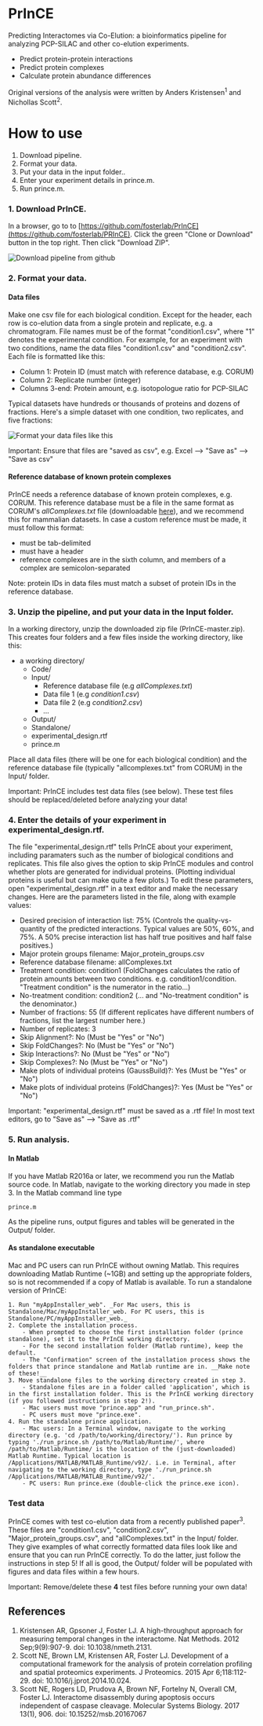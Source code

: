 # PrInCE

Predicting Interactomes via Co-Elution: a bioinformatics pipeline for analyzing PCP-SILAC and other co-elution experiments.

* Predict protein-protein interactions
* Predict protein complexes
* Calculate protein abundance differences

Original versions of the analysis were written by Anders Kristensen<sup>1</sup> and Nichollas Scott<sup>2</sup>.


# How to use

1. Download pipeline.
2. Format your data.
3. Put your data in the input folder..
4. Enter your experiment details in prince.m.
5. Run prince.m.


### 1. Download PrInCE.

In a browser, go to to [https://github.com/fosterlab/PrInCE](https://github.com/fosterlab/PRInCE). Click the green "Clone or Download" button in the top right. Then click "Download ZIP".

![Download pipeline from github](/ReadmeFigures/01download.jpg?raw=true)

### 2. Format your data.

#### Data files
Make one csv file for each biological condition. Except for the header, each row is co-elution data from a single protein and replicate, e.g. a chromatogram. File names must be of the format "condition1.csv", where "1" denotes the experimental condition. For example, for an experiment with two conditions, name the data files "condition1.csv" and "condition2.csv". Each file is formatted like this:

* Column 1: Protein ID (must match with reference database, e.g. CORUM)
* Column 2: Replicate number (integer)
* Columns 3-end: Protein amount, e.g. isotopologue ratio for PCP-SILAC

Typical datasets have hundreds or thousands of proteins and dozens of fractions. Here's a simple dataset with one condition, two replicates, and five fractions:

![Format your data files like this](/ReadmeFigures/examplefile1.jpg?raw=true)

Important: Ensure that files are "saved as csv", e.g. Excel --> "Save as" --> "Save as csv"

#### Reference database of known protein complexes
PrInCE needs a reference database of known protein complexes, e.g. CORUM. This reference database must be a file in the same format as CORUM's *allComplexes.txt* file (downloadable [here](http://mips.helmholtz-muenchen.de/corum/#download)), and we recommend this for mammalian datasets. In case a custom reference must be made, it must follow this format:

* must be tab-delimited
* must have a header
* reference complexes are in the sixth column, and members of a complex are semicolon-separated

Note: protein IDs in data files must match a subset of protein IDs in the reference database.

### 3. Unzip the pipeline, and put your data in the Input folder.

In a working directory, unzip the downloaded zip file (PrInCE-master.zip). This creates four folders and a few files inside the working directory, like this:

  * a working directory/
    * Code/
    * Input/
      * Reference database file (e.g *allComplexes.txt*)
      * Data file 1 (e.g *condition1.csv*)
      * Data file 2 (e.g *condition2.csv*)
      * ...
    * Output/
    * Standalone/
    * experimental_design.rtf
    * prince.m

Place all data files (there will be one for each biological condition) and the reference database file (typically "allcomplexes.txt" from CORUM) in the Input/ folder.

Important: PrInCE includes test data files (see below). These test files should be replaced/deleted before analyzing your data!

### 4. Enter the details of your experiment in experimental_design.rtf.

The file "experimental_design.rtf" tells PrInCE about your experiment, including paramaters such as the number of biological conditions and replicates. This file also gives the option to skip PrInCE modules and control whether plots are generated for individual proteins. (Plotting individual proteins is useful but can make quite a few plots.) To edit these parameters, open "experimental_design.rtf" in a text editor and make the necessary changes. Here are the parameters listed in the file, along with example values:

  * Desired precision of interaction list: 75% (Controls the quality-vs-quantity of the predicted interactions. Typical values are 50%, 60%, and 75%. A 50% precise interaction list has half true positives and half false positives.)
  * Major protein groups filename: Major_protein_groups.csv
  * Reference database filename: allComplexes.txt
  * Treatment condition: condition1 (FoldChanges calculates the ratio of protein amounts between two conditions. e.g. condition1/condition. "Treatment condition" is the numerator in the ratio...)
  * No-treatment condition: condition2 (... and "No-treatment condition" is the denominator.)
  * Number of fractions: 55 (If different replicates have different numbers of fractions, list the largest number here.)
  * Number of replicates: 3
  * Skip Alignment?: No (Must be "Yes" or "No")
  * Skip FoldChanges?: No (Must be "Yes" or "No")
  * Skip Interactions?: No (Must be "Yes" or "No")
  * Skip Complexes?: No (Must be "Yes" or "No")
  * Make plots of individual proteins (GaussBuild)?: Yes (Must be "Yes" or "No")
  * Make plots of individual proteins (FoldChanges)?: Yes (Must be "Yes" or "No")

Important: "experimental_design.rtf" must be saved as a .rtf file! In most text editors, go to "Save as" --> "Save as .rtf"

### 5. Run analysis.

#### In Matlab

If you have Matlab R2016a or later, we recommend you run the Matlab source code. In Matlab, navigate to the working directory you made in step 3. In the Matlab command line type

```
prince.m
```

As the pipeline runs, output figures and tables will be generated in the Output/ folder.

#### As standalone executable

Mac and PC users can run PrInCE without owning Matlab. This requires downloading Matlab Runtime (~1GB) and setting up the appropriate folders, so is not recommended if a copy of Matlab is available. To run a standalone version of PrInCE:

    1. Run "myAppInstaller_web". _For Mac users, this is Standalone/Mac/myAppInstaller_web. For PC users, this is Standalone/PC/myAppInstaller_web._
    2. Complete the installation process.
        - When prompted to choose the first installation folder (prince standalone), set it to the PrInCE working directory.
        - For the second installation folder (Matlab runtime), keep the default.
        - The "Confirmation" screen of the installation process shows the folders that prince standalone and Matlab runtime are in. __Make note of these!__
    3. Move standalone files to the working directory created in step 3. 
        - Standalone files are in a folder called 'application', which is in the first installation folder. This is the PrInCE working directory (if you followed instructions in step 2!).
        - Mac users must move "prince.app" and "run_prince.sh". 
        - PC users must move "prince.exe".
    4. Run the standalone prince application.
        - Mac users: In a Terminal window, navigate to the working directory (e.g. 'cd /path/to/working/directory/'). Run prince by typing './run_prince.sh /path/to/Matlab/Runtime/', where /path/to/Matlab/Runtime/ is the location of the (just-downloaded) Matlab Runtime. Typical location is /Applications/MATLAB/MATLAB_Runtime/v92/. i.e. in Terminal, after navigating to the working directory, type './run_prince.sh /Applications/MATLAB/MATLAB_Runtime/v92/'.
        - PC users: Run prince.exe (double-click the prince.exe icon).

### Test data

PrInCE comes with test co-elution data from a recently published paper<sup>3</sup>. These files are "condition1.csv", "condition2.csv", "Major_protein_groups.csv", and "allComplexes.txt" in the Input/ folder. They give examples of what correctly formatted data files look like and ensure that you can run PrInCE correctly. To do the latter, just follow the instructions in step 5! If all is good, the Output/ folder will be populated with figures and data files within a few hours.

Important: Remove/delete these **4** test files before running your own data!


## References

1. Kristensen AR, Gpsoner J, Foster LJ. A high-throughput approach for measuring temporal changes in the interactome. Nat Methods. 2012 Sep;9(9):907-9. doi: 10.1038/nmeth.2131.
2. Scott NE, Brown LM, Kristensen AR, Foster LJ. Development of a computational framework for the analysis of protein correlation profiling and spatial proteomics experiments. J Proteomics. 2015 Apr 6;118:112-29. doi: 10.1016/j.jprot.2014.10.024.
3. Scott NE, Rogers LD, Prudova A, Brown NF, Fortelny N, Overall CM, Foster LJ. Interactome disassembly during apoptosis occurs independent of caspase cleavage. Molecular Systems Biology. 2017 13(1), 906. doi: 10.15252/msb.20167067

